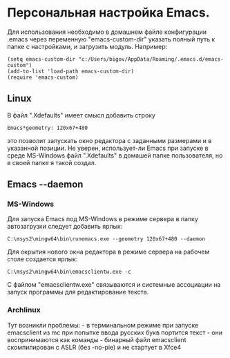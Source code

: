 # Персональная настройка Emacs.

Для использования необходимо в домашнем файле конфигурации .emacs через переменную "emacs-custom-dir" указать полный путь к папке с настройками, и загрузить модуль. Например:

```
(setq emacs-custom-dir "c:/Users/bigov/AppData/Roaming/.emacs.d/emacs-custom")
(add-to-list 'load-path emacs-custom-dir)
(require 'emacs-custom)
```

## Linux

В файл ".Xdefaults" имеет смысл добавить строку

```
Emacs*geometry: 120x67+480
```

это позволит запускать окно редактора с заданными размерами и в указанной позиции. Не уверен, использует-ли Emacs при запуске в среде  MS-Windows файл ".Xdefaults" в домашей папке пользователя, но в своей папке я такой создал.


## Emacs --daemon

### MS-Windows

Для запуска Emacs под MS-Windows в режиме сервера в папку автозагрузки следует добавить ярлык:

```
C:\msys2\mingw64\bin\runemacs.exe --geometry 120x67+480 --daemon
```

Для окрытия нового окна редактора в режиме сервера на рабочем столе создается ярлык:

```
C:\msys2\mingw64\bin\emacsclientw.exe -c
```

С файлом "emacsclientw.exe" связываются и системные ассоциации на запуск программы для редактирование текста.

### Archlinux

Тут возникли проблемы:
    - в терминальном режиме при запуске emacsclient из mc при попытке ввода русских букв портится текст - они воспринимаются как команды
    - бинарный файл emacsclient скомпилирован с ASLR (без -no-pie) и не стартует в Xfce4


